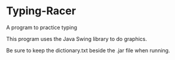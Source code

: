 # Typing-Racer
A program to practice typing

This program uses the Java Swing library to do graphics.

Be sure to keep the dictionary.txt beside the .jar file when running.

